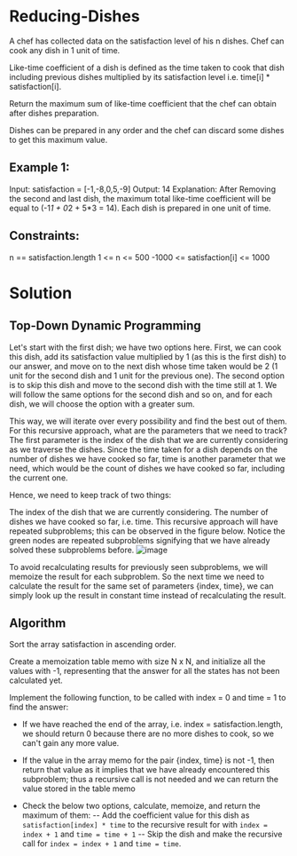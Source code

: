 # Reducing-Dishes
A chef has collected data on the satisfaction level of his n dishes. Chef can cook any dish in 1 unit of time.

Like-time coefficient of a dish is defined as the time taken to cook that dish including previous dishes multiplied by its satisfaction level i.e. time[i] * satisfaction[i].

Return the maximum sum of like-time coefficient that the chef can obtain after dishes preparation.

Dishes can be prepared in any order and the chef can discard some dishes to get this maximum value.

 

## Example 1:

Input: satisfaction = [-1,-8,0,5,-9]
Output: 14
Explanation: After Removing the second and last dish, the maximum total like-time coefficient will be equal to (-1*1 + 0*2 + 5*3 = 14).
Each dish is prepared in one unit of time.
 
## Constraints:

n == satisfaction.length
1 <= n <= 500
-1000 <= satisfaction[i] <= 1000

# Solution
## Top-Down Dynamic Programming
Let's start with the first dish; we have two options here. First, we can cook this dish, add its satisfaction value multiplied by 1 (as this is the first dish) to our answer, and move on to the next dish whose time taken would be 2 (1 unit for the second dish and 1 unit for the previous one). The second option is to skip this dish and move to the second dish with the time still at 1. We will follow the same options for the second dish and so on, and for each dish, we will choose the option with a greater sum.

This way, we will iterate over every possibility and find the best out of them. For this recursive approach, what are the parameters that we need to track? The first parameter is the index of the dish that we are currently considering as we traverse the dishes. Since the time taken for a dish depends on the number of dishes we have cooked so far, time is another parameter that we need, which would be the count of dishes we have cooked so far, including the current one.

Hence, we need to keep track of two things:

The index of the dish that we are currently considering.
The number of dishes we have cooked so far, i.e. time.
This recursive approach will have repeated subproblems; this can be observed in the figure below. Notice the green nodes are repeated subproblems signifying that we have already solved these subproblems before.
![image](https://user-images.githubusercontent.com/52376760/228539979-5c7a1b63-5908-406d-83ed-690a5cdae3c5.png)

To avoid recalculating results for previously seen subproblems, we will memoize the result for each subproblem. So the next time we need to calculate the result for the same set of parameters {index, time}, we can simply look up the result in constant time instead of recalculating the result.

## Algorithm

Sort the array satisfaction in ascending order.

Create a memoization table memo with size N x N, and initialize all the values with -1, representing that the answer for all the states has not been calculated yet.

Implement the following function, to be called with index = 0 and time = 1 to find the answer:

- If we have reached the end of the array, i.e. index = satisfaction.length, we should return 0 because there are no more dishes to cook, so we can't gain any more value.

- If the value in the array memo for the pair {index, time} is not -1, then return that value as it implies that we have already encountered this subproblem; thus a recursive call is not needed and we can return the value stored in the table memo
-  Check the below two options, calculate, memoize, and return the maximum of them:
-- Add the coefficient value for this dish as `satisfaction[index] * time` to the recursive result for with `index = index + 1` and `time = time + 1`
-- Skip the dish and make the recursive call for `index = index + 1` and `time = time`. 

